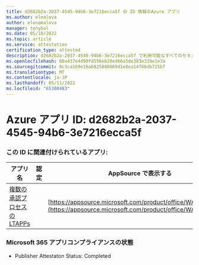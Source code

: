 ```yaml
---
title: d2682b2a-2037-4545-94b6-3e7216ecca5f の ID 情報のAzure アプリ
ms.author: elmalova
author: elenamalova
manager: tonybal
ms.date: 05/10/2022
ms.topic: article
ms.service: attestation
certification_type: attested
description: d2682b2a-2037-4545-94b6-3e7216ecca5f で利用可能なすべてのセキュリティとコンプライアンス情報。
ms.openlocfilehash: 60a437e4d90fd556eb20ed66a5de383e319e1e3a
ms.sourcegitcommit: 0c3ca169e16a6825888669d1e8ea14f66db725bf
ms.translationtype: MT
ms.contentlocale: ja-JP
ms.lasthandoff: 05/11/2022
ms.locfileid: "65308483"
---
```

# <a name="azure-app-id-d2682b2a-2037-4545-94b6-3e7216ecca5f"></a>Azure アプリ ID: d2682b2a-2037-4545-94b6-3e7216ecca5f


### <a name="apps-associated-with-this-id"></a>この ID に関連付けられているアプリ:
| **アプリ名** | **認定** | **AppSource で表示する** |
|--------------|---------------|-----------------------|
| [複数の承認プロセスの LTAPPs](../forward/WA200003188.md) |  | [https://appsource.microsoft.com/product/office/WA200003188](https://appsource.microsoft.com/product/office/WA200003188) |

### <a name="microsoft-365-app-compliance-status"></a>Microsoft 365 アプリコンプライアンスの状態
- Publisher Attestaton Status: Completed
